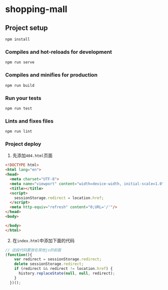 # shopping-mall

## Project setup
```
npm install
```

### Compiles and hot-reloads for development
```
npm run serve
```

### Compiles and minifies for production
```
npm run build
```

### Run your tests
```
npm run test
```

### Lints and fixes files
```
npm run lint
```

### Project deploy
1. 先添加`404.html`页面
```html
<!DOCTYPE html>
<html lang="en">
<head>
  <meta charset="UTF-8">
  <meta name="viewport" content="width=device-width, initial-scale=1.0">
  <title></title>
  <script>
    sessionStorage.redirect = location.href;
  </script>
  <meta http-equiv="refresh" content="0;URL='/'"/>
</head>
<body>

</body>
</html>
```
2. 在`index.html`中添加下面的代码
```javascript
// 这段代码要放在其他js的前面
(function(){
    var redirect = sessionStorage.redirect;
    delete sessionStorage.redirect;
    if (redirect && redirect != location.href) {
      history.replaceState(null, null, redirect);
    }
  })();
```
